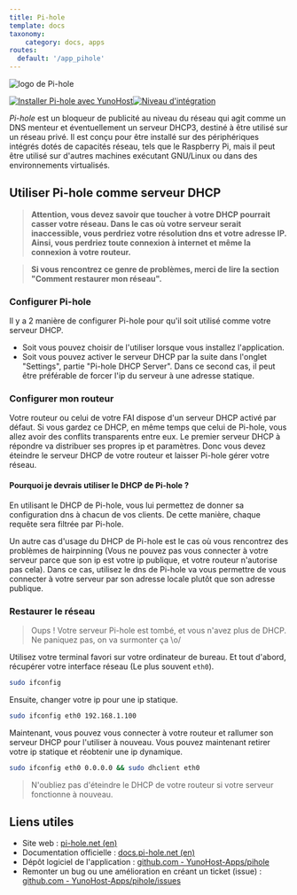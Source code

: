 ```yaml
---
title: Pi-hole
template: docs
taxonomy:
    category: docs, apps
routes:
  default: '/app_pihole'
---
```


![logo de Pi-hole](image://pihole_logo.png)

[![Installer Pi-hole avec YunoHost](https://install-app.yunohost.org/install-with-yunohost.png)](https://install-app.yunohost.org/?app=pihole)[![Niveau d'intégration](https://dash.yunohost.org/integration/pihole.svg)](https://dash.yunohost.org/appci/app/pihole)

*Pi-hole* est un bloqueur de publicité au niveau du réseau qui agit comme un DNS menteur et éventuellement un serveur DHCP3, destiné à être utilisé sur un réseau privé. Il est conçu pour être installé sur des périphériques intégrés dotés de capacités réseau, tels que le Raspberry Pi, mais il peut être utilisé sur d'autres machines exécutant GNU/Linux ou dans des environnements virtualisés.

## Utiliser Pi-hole comme serveur DHCP

> **Attention, vous devez savoir que toucher à votre DHCP pourrait casser votre réseau.
Dans le cas où votre serveur serait inaccessible, vous perdriez votre résolution dns et votre adresse IP.
Ainsi, vous perdriez toute connexion à internet et même la connexion à votre routeur.**

> **Si vous rencontrez ce genre de problèmes, merci de lire la section "Comment restaurer mon réseau".**

### Configurer Pi-hole

Il y a 2 manière de configurer Pi-hole pour qu'il soit utilisé comme votre serveur DHCP.
- Soit vous pouvez choisir de l'utiliser lorsque vous installez l'application.
- Soit vous pouvez activer le serveur DHCP par la suite dans l'onglet "Settings", partie "Pi-hole DHCP Server".
Dans ce second cas, il peut être préférable de forcer l'ip du serveur à une adresse statique.

### Configurer mon routeur

Votre routeur ou celui de votre FAI dispose d'un serveur DHCP activé par défaut.
Si vous gardez ce DHCP, en même temps que celui de Pi-hole, vous allez avoir des conflits transparents entre eux.
Le premier serveur DHCP à répondre va distribuer ses propres ip et paramètres.
Donc vous devez éteindre le serveur DHCP de votre routeur et laisser Pi-hole gérer votre réseau.

#### Pourquoi je devrais utiliser le DHCP de Pi-hole ?

En utilisant le DHCP de Pi-hole, vous lui permettez de donner sa configuration dns à chacun de vos clients. De cette manière, chaque requête sera filtrée par Pi-hole.

Un autre cas d'usage du DHCP de Pi-hole est le cas où vous rencontrez des problèmes de hairpinning (Vous ne pouvez pas vous connecter à votre serveur parce que son ip est votre ip publique, et votre routeur n'autorise pas cela).
Dans ce cas, utilisez le dns de Pi-hole va vous permettre de vous connecter à votre serveur par son adresse locale plutôt que son adresse publique.

### Restaurer le réseau

> Oups !
Votre serveur Pi-hole est tombé, et vous n'avez plus de DHCP.
Ne paniquez pas, on va surmonter ça \o/

Utilisez votre terminal favori sur votre ordinateur de bureau.
Et tout d'abord, récupérer votre interface réseau (Le plus souvent `eth0`).

``` bash
sudo ifconfig
```

Ensuite, changer votre ip pour une ip statique.

``` bash
sudo ifconfig eth0 192.168.1.100
```

Maintenant, vous pouvez vous connecter à votre routeur et rallumer son serveur DHCP pour l'utiliser à nouveau.
Vous pouvez maintenant retirer votre ip statique et réobtenir une ip dynamique.

``` bash
sudo ifconfig eth0 0.0.0.0 && sudo dhclient eth0
```

> N'oubliez pas d'éteindre le DHCP de votre routeur si votre serveur fonctionne à nouveau.

## Liens utiles

 + Site web : [pi-hole.net (en)](https://pi-hole.net)
 + Documentation officielle : [docs.pi-hole.net (en)](https://docs.pi-hole.net/)
 + Dépôt logiciel de l'application : [github.com - YunoHost-Apps/pihole](https://github.com/YunoHost-Apps/pihole_ynh)
 + Remonter un bug ou une amélioration en créant un ticket (issue) : [github.com - YunoHost-Apps/pihole/issues](https://github.com/YunoHost-Apps/pihole_ynh/issues)
 
